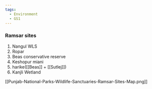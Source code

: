 ```yaml
---
tags:
  - Environment
  - GS1
---
```

### Ramsar sites
1. Nangul WLS
2. Ropar
3. Beas conservative reserve
4. Keshopur miani
5. harike([[Beas]] + [[Sutlej]])
6. Kanjli Wetland

[[Punjab-National-Parks-Wildlife-Sanctuaries-Ramsar-Sites-Map.png]]